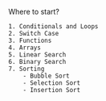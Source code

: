 Where to start?
    
    1. Conditionals and Loops
    2. Switch Case
    3. Functions
    4. Arrays
    5. Linear Search
    6. Binary Search
    7. Sorting
        - Bubble Sort
        - Selection Sort
        - Insertion Sort

